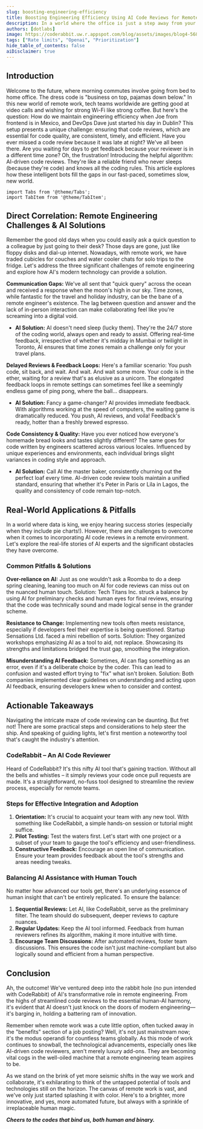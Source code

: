 ```yaml
---
slug: boosting-engineering-efficiency
title: Boosting Engineering Efficiency Using AI Code Reviews for Remote Teams
description: In a world where the office is just a step away from your bed, we dive into the challenges and triumphs of maintaining code quality across continents.
authors: [dotlabs]
image: https://coderabbit.uw.r.appspot.com/blog/assets/images/blog4-568a2e78ef284966039a9ca8d2c48d21.jpeg
tags: ["Rate limits", "Openai", "Prioritization"]
hide_table_of_contents: false
aiDisclaimer: true
---
```


<head>
 <meta charSet="utf-8" />
  <link rel="apple-touch-icon" sizes="180x180" href="/icons/apple-touch-icon.png" />
  <link rel="icon" type="image/png" sizes="32x32" href="/icons/favicon-32x32.png" />
  <link rel="icon" type="image/png" sizes="16x16" href="/icons/favicon-16x16.png"/>
  <meta content="/icons/apple-touch-icon.png" itemprop="image" />
  <link rel="icon" href="/icons/favicon-32x32.ico"></link>

  <link rel="manifest" href="/icons/site.webmanifest"></link>

  <title>Boosting Engineering Efficiency Using AI Code Reviews for Remote Teams</title>
  <meta name="title" content="Boosting Engineering Efficiency Using AI Code Reviews for Remote Teams" />

  <meta property="og:type" content="article" />
  <meta property="og:url" content="https://blog.coderabbit.ai/blog/boosting-engineering-efficiency" />
  <meta property="og:title" content="Boosting Engineering Efficiency Using AI Code Reviews for Remote Teams" />
  <meta property="og:image" content='https://docs.coderabbit.ai/img/blogs/blog4.jpeg' />

  <meta name="twitter:image" content='https://docs.coderabbit.ai/img/blogs/blog4.jpeg' />
  <meta name="twitter:card" content="summary_large_image" />
  <meta name="twitter:title" content="Boosting Engineering Efficiency Using AI Code Reviews for Remote Teams" />
</head>

<!-- import ShareButton from '../src/components/ShareButton/ShareButton'; -->

## Introduction

Welcome to the future, where morning commutes involve going from bed to home office. The dress code is "business on top, pajamas down below." In this new world of remote work, tech teams worldwide are getting good at video calls and wishing for strong Wi-Fi like strong coffee. But here's the question: How do we maintain engineering efficiency when Joe from frontend is in Mexico, and DevOps Dave just started his day in Dublin?
This setup presents a unique challenge: ensuring that code reviews, which are essential for code quality, are consistent, timely, and efficient. Have you ever missed a code review because it was late at night? We've all been there. Are you waiting for days to get feedback because your reviewer is in a different time zone? Oh, the frustration!
Introducing the helpful algorithm: AI-driven code reviews. They're like a reliable friend who never sleeps (because they're code) and knows all the coding rules. This article explores how these intelligent bots fill the gaps in our fast-paced, sometimes slow, new world.

```mdx-code-block
import Tabs from '@theme/Tabs';
import TabItem from '@theme/TabItem';
```

<!--truncate-->

## Direct Correlation: Remote Engineering Challenges & AI Solutions

Remember the good old days when you could easily ask a quick question to a colleague by just going to their desk? Those days are gone, just like floppy disks and dial-up internet. Nowadays, with remote work, we have traded cubicles for couches and water cooler chats for solo trips to the fridge. Let's address the three significant challenges of remote engineering and explore how AI's modern technology can provide a solution.

**Communication Gaps:** We've all sent that "quick query" across the ocean and received a response when the moon's high in our sky. Time zones, while fantastic for the travel and holiday industry, can be the bane of a remote engineer's existence. The lag between question and answer and the lack of in-person interaction can make collaborating feel like you're screaming into a digital void.

-   **AI Solution:** AI doesn't need sleep (lucky them). They're the 24/7 store of the coding world, always open and ready to assist. Offering real-time feedback, irrespective of whether it's midday in Mumbai or twilight in Toronto, AI ensures that time zones remain a challenge only for your travel plans.

**Delayed Reviews & Feedback Loops:** Here's a familiar scenario: You push code, sit back, and wait. And wait. And wait some more. Your code is in the ether, waiting for a review that's as elusive as a unicorn. The elongated feedback loops in remote settings can sometimes feel like a seemingly endless game of ping pong, where the ball... disappears.

-   **AI Solution:** Fancy a game-changer? AI provides immediate feedback. With algorithms working at the speed of computers, the waiting game is dramatically reduced. You push, AI reviews, and voila! Feedback's ready, hotter than a freshly brewed espresso.

**Code Consistency & Quality:** Have you ever noticed how everyone's homemade bread looks and tastes slightly different? The same goes for code written by engineers scattered across various locales. Influenced by unique experiences and environments, each individual brings slight variances in coding style and approach.

-   **AI Solution:** Call AI the master baker, consistently churning out the perfect loaf every time. AI-driven code review tools maintain a unified standard, ensuring that whether it's Peter in Paris or Lila in Lagos, the quality and consistency of code remain top-notch.

## Real-World Applications & Pitfalls

In a world where data is king, we enjoy hearing success stories (especially when they include pie charts!). However, there are challenges to overcome when it comes to incorporating AI code reviews in a remote environment. Let's explore the real-life stories of AI experts and the significant obstacles they have overcome.

### Common Pitfalls & Solutions

**Over-reliance on AI:** Just as one wouldn't ask a Roomba to do a deep spring cleaning, leaning too much on AI for code reviews can miss out on the nuanced human touch. Solution: Tech Titans Inc. struck a balance by using AI for preliminary checks and human eyes for final reviews, ensuring that the code was technically sound and made logical sense in the grander scheme.

**Resistance to Change:** Implementing new tools often meets resistance, especially if developers feel their expertise is being questioned. Startup Sensations Ltd. faced a mini rebellion of sorts. Solution: They organized workshops emphasizing AI as a tool to aid, not replace. Showcasing its strengths and limitations bridged the trust gap, smoothing the integration.

**Misunderstanding AI Feedback:** Sometimes, AI can flag something as an error, even if it's a deliberate choice by the coder. This can lead to confusion and wasted effort trying to "fix" what isn't broken. Solution: Both companies implemented clear guidelines on understanding and acting upon AI feedback, ensuring developers knew when to consider and contest.

## Actionable Takeaways

Navigating the intricate maze of code reviewing can be daunting. But fret not! There are some practical steps and considerations to help steer the ship. And speaking of guiding lights, let's first mention a noteworthy tool that's caught the industry's attention.

### CodeRabbit – An AI Code Reviewer

Heard of CodeRabbit? It's this nifty AI tool that's gaining traction. Without all the bells and whistles – it simply reviews your code once pull requests are made. It's a straightforward, no-fuss tool designed to streamline the review process, especially for remote teams.

### Steps for Effective Integration and Adoption

1. **Orientation:** It's crucial to acquaint your team with any new tool. With something like CodeRabbit, a simple hands-on session or tutorial might suffice.
2. **Pilot Testing:** Test the waters first. Let's start with one project or a subset of your team to gauge the tool's efficiency and user-friendliness.
3. **Constructive Feedback:** Encourage an open line of communication. Ensure your team provides feedback about the tool's strengths and areas needing tweaks.

### Balancing AI Assistance with Human Touch

No matter how advanced our tools get, there's an underlying essence of human insight that can't be entirely replicated. To ensure the balance:

1. **Sequential Reviews:** Let AI, like CodeRabbit, serve as the preliminary filter. The team should do subsequent, deeper reviews to capture nuances.
2. **Regular Updates:** Keep the AI tool informed. Feedback from human reviewers refines its algorithm, making it more intuitive with time.
3. **Encourage Team Discussions:** After automated reviews, foster team discussions. This ensures the code isn't just machine-compliant but also logically sound and efficient from a human perspective.

## Conclusion

Ah, the outcome! We've ventured deep into the rabbit hole (no pun intended with CodeRabbit) of AI's transformative role in remote engineering. From the highs of streamlined code reviews to the essential human-AI harmony, it's evident that AI doesn't just knock on the doors of modern engineering—it's barging in, holding a battering ram of innovation.

Remember when remote work was a cute little option, often tucked away in the "benefits" section of a job posting? Well, it's not just mainstream now; it's the modus operandi for countless teams globally. As this mode of work continues to snowball, the technological advancements, especially ones like AI-driven code reviewers, aren't merely luxury add-ons. They are becoming vital cogs in the well-oiled machine that a remote engineering team aspires to be.

As we stand on the brink of yet more seismic shifts in the way we work and collaborate, it's exhilarating to think of the untapped potential of tools and technologies still on the horizon. The canvas of remote work is vast, and we've only just started splashing it with color. Here's to a brighter, more innovative, and yes, more automated future, but always with a sprinkle of irreplaceable human magic.

**_Cheers to the codes that bind us, both human and binary._**

<!-- <ShareButton platform="twitter" text="Twitter" url='Squeezing Water from Stone: Managing OpenAI Rate Limits with Request Prioritization&hashtags=CodeRabbitAI'/>

<ShareButton platform="facebook" url="Squeezing Water from Stone: Managing OpenAI Rate Limits with Request Prioritization" text="LinkedIn" /> -->
